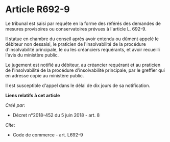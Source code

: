 # Article R692-9

Le tribunal est saisi par requête en la forme des référés des demandes de mesures provisoires ou conservatoires prévues à
l'article L. 692-9. 

Il statue en chambre du conseil après avoir entendu ou dûment appelé le débiteur non dessaisi, le praticien de
l'insolvabilité de la procédure d'insolvabilité principale, le ou les créanciers requérants, et avoir recueilli l'avis du
ministère public. 

Le jugement est notifié au débiteur, au créancier requérant et au praticien de l'insolvabilité de la procédure
d'insolvabilité principale, par le greffier qui en adresse copie au ministère public. 

Il est susceptible d'appel dans le délai de dix jours de sa notification.

**Liens relatifs à cet article**

_Créé par_:

  - Décret n°2018-452 du 5 juin 2018 - art. 8

_Cite_:

  - Code de commerce - art. L692-9
